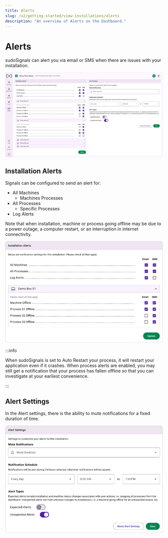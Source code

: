 ```yaml
---
title: Alerts
slug: /v2/getting-started/view-installations/alerts
description: "An overview of Alerts on the Dashboard."
---
```


# Alerts

sudoSignals can alert you via email or SMS when there are issues with your installation. 

![Installation View 07](/img/view-installation/v2-installation-view-007.png)

## Installation Alerts

Signals can be configured to send an alert for: 

- All Machines
  - Machines Processes
- All Processes
  - Specific Processes
- Log Alerts

Note that when installation, machine or process going offline may be due to a power outage, a computer restart, or an interruption in internet connectivity.

![Installation View 07A](/img/view-installation/v2-installation-view-007A.png)

:::info

When sudoSignals is set to Auto Restart your process, it will restart your application even if it crashes. When process alerts are enabled, you may still get a notification that your process has fallen offline so that you can investigate at your earliest convenience.

:::



## Alert Settings

In the Alert settings, there is the ability to mute notifications for a fixed duration of time.

![Installation View 07B](/img/view-installation/v2-installation-view-007B.png)


